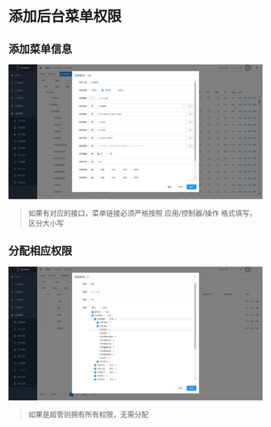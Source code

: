 # 添加后台菜单权限

## 添加菜单信息

<img src="/image/dev/adminmenu.jpg" alt="添加菜单信息">

> 如果有对应的接口，菜单链接必须严格按照 应用/控制器/操作 格式填写，区分大小写

## 分配相应权限

<img src="/image/dev/adminrole.jpg" alt="分配相应权限">

> 如果是超管则拥有所有权限，无需分配
